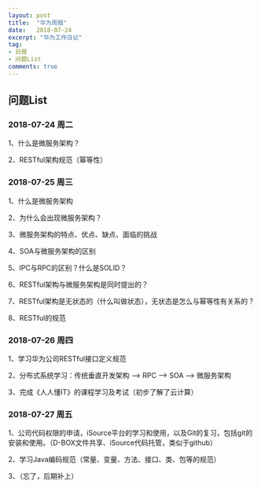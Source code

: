 ```yaml
---
layout: post
title:  "华为周报"
date:   2018-07-24
excerpt: "华为工作日记"
tag:
- 日报
- 问题List
comments: true
---
```


## 问题List
### 2018-07-24 周二
1、什么是微服务架构？

2、RESTful架构规范（幂等性）

### 2018-07-25 周三
1、什么是微服务架构

2、为什么会出现微服务架构？

3、微服务架构的特点、优点、缺点、面临的挑战

4、SOA与微服务架构的区别

5、IPC与RPC的区别？什么是SOLID？

6、RESTful架构与微服务架构是同时提出的？

7、RESTful架构是无状态的（什么叫做状态），无状态是怎么与幂等性有关系的？

8、RESTful的规范

### 2018-07-26 周四
1、学习华为公司RESTful接口定义规范

2、分布式系统学习：传统垂直开发架构 --> RPC --> SOA --> 微服务架构

3、完成《人人懂IT》的课程学习及考试（初步了解了云计算）

### 2018-07-27 周五
1、公司代码权限的申请，iSource平台的学习和使用，以及Git的复习，包括git的安装和使用。（D-BOX文件共享、iSource代码托管，类似于github）

2、学习Java编码规范（常量、变量、方法、接口、类、包等的规范）

3、（忘了，后期补上）

